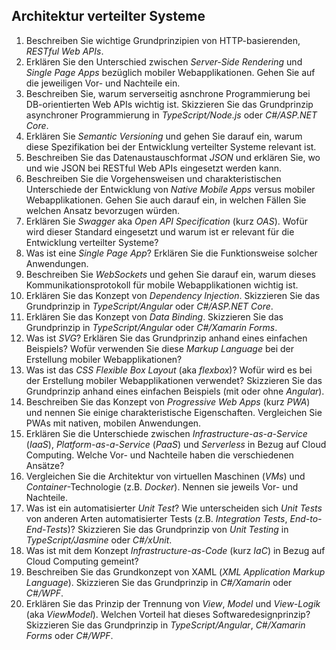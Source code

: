 ## Architektur verteilter Systeme

1. Beschreiben Sie wichtige Grundprinzipien von HTTP-basierenden, *RESTful Web APIs*.
1. Erklären Sie den Unterschied zwischen *Server-Side Rendering* und *Single Page Apps* bezüglich mobiler Webapplikationen. Gehen Sie auf die jeweiligen Vor- und Nachteile ein.
1. Beschreiben Sie, warum serverseitig asnchrone Programmierung bei DB-orientierten Web APIs wichtig ist. Skizzieren Sie das Grundprinzip asynchroner Programmierung in *TypeScript/Node.js* oder *C#/ASP.NET Core*.
1. Erklären Sie *Semantic Versioning* und gehen Sie darauf ein, warum diese Spezifikation bei der Entwicklung verteilter Systeme relevant ist.
1. Beschreiben Sie das Datenaustauschformat *JSON* und erklären Sie, wo und wie JSON bei RESTful Web APIs eingesetzt werden kann.
2. Beschreiben Sie die Vorgehensweisen und charakteristischen Unterschiede der Entwicklung von *Native Mobile Apps* versus mobiler Webapplikationen. Gehen Sie auch darauf ein, in welchen Fällen Sie welchen Ansatz bevorzugen würden.
3. Erklären Sie *Swagger* aka *Open API Specification* (kurz *OAS*). Wofür wird dieser Standard eingesetzt und warum ist er relevant für die Entwicklung verteilter Systeme?
4. Was ist eine *Single Page App*? Erklären Sie die Funktionsweise solcher Anwendungen.
5. Beschreiben Sie *WebSockets* und gehen Sie darauf ein, warum dieses Kommunikationsprotokoll für mobile Webapplikationen wichtig ist.
6. Erklären Sie das Konzept von *Dependency Injection*. Skizzieren Sie das Grundprinzip in *TypeScript/Angular* oder *C#/ASP.NET Core*.
7. Erklären Sie das Konzept von *Data Binding*. Skizzieren Sie das Grundprinzip in *TypeScript/Angular* oder *C#/Xamarin Forms*.
8. Was ist *SVG*? Erklären Sie das Grundprinzip anhand eines einfachen Beispiels? Wofür verwenden Sie diese *Markup Language* bei der Erstellung mobiler Webapplikationen?
9. Was ist das *CSS Flexible Box Layout* (aka *flexbox*)? Wofür wird es bei der Erstellung mobiler Webapplikationen verwendet? Skizzieren Sie das Grundprinzip anhand eines einfachen Beispiels (mit oder ohne *Angular*).
10. Beschreiben Sie das Konzept von *Progressive Web Apps* (kurz *PWA*) und nennen Sie einige charakteristische Eigenschaften. Vergleichen Sie PWAs mit nativen, mobilen Anwendungen.
11. Erklären Sie die Unterschiede zwischen *Infrastructure-as-a-Service* (*IaaS*), *Platform-as-a-Service* (*PaaS*) und *Serverless* in Bezug auf Cloud Computing. Welche Vor- und Nachteile haben die verschiedenen Ansätze?
12. Vergleichen Sie die Architektur von virtuellen Maschinen (*VMs*) und *Container*-Technologie (z.B. *Docker*). Nennen sie jeweils Vor- und Nachteile.
13. Was ist ein automatisierter *Unit Test*? Wie unterscheiden sich *Unit Tests* von anderen Arten automatisierter Tests (z.B. *Integration Tests*, *End-to-End-Tests*)? Skizzieren Sie das Grundprinzip von *Unit Testing* in *TypeScript/Jasmine* oder *C#/xUnit*.
14. Was ist mit dem Konzept *Infrastructure-as-Code* (kurz *IaC*) in Bezug auf Cloud Computing gemeint?
15. Beschreiben Sie das Grundkonzept von XAML (*XML Application Markup Language*). Skizzieren Sie das Grundprinzip in *C#/Xamarin* oder *C#/WPF*.
16. Erklären Sie das Prinzip der Trennung von *View*, *Model* und *View-Logik* (aka *ViewModel*). Welchen Vorteil hat dieses Softwaredesignprinzip? Skizzieren Sie das Grundprinzip in *TypeScript/Angular*, *C#/Xamarin Forms* oder *C#/WPF*.
